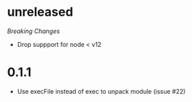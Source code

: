 # unreleased
_Breaking Changes_
* Drop suppport for node < v12

# 0.1.1

* Use execFile instead of exec to unpack module (issue #22)
